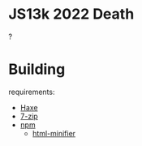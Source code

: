 # JS13k 2022 Death
?

# Building
requirements:
- [Haxe](https://haxe.org/)
- [7-zip](https://www.7-zip.org/)
- [npm](https://www.npmjs.com/)
	- [html-minifier](https://www.npmjs.com/package/html-minifier)
